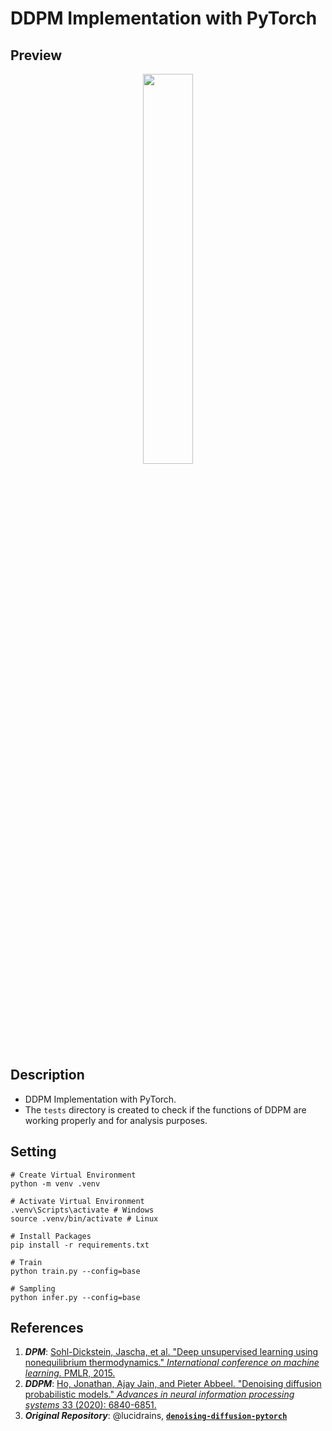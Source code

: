 # DDPM Implementation with PyTorch

## Preview
<p align="center">
    <img src="./figures/DDPM_4.gif" width="40%" height="40%">
</p>

## Description
* DDPM Implementation with PyTorch.
* The <code>tests</code> directory is created to check if the functions of DDPM are working properly and for analysis purposes.

## Setting
```
# Create Virtual Environment
python -m venv .venv

# Activate Virtual Environment
.venv\Scripts\activate # Windows
source .venv/bin/activate # Linux

# Install Packages
pip install -r requirements.txt

# Train
python train.py --config=base

# Sampling
python infer.py --config=base
```
## References
1. <i><b>DPM</b></i>: <a href="https://proceedings.mlr.press/v37/sohl-dickstein15.html">Sohl-Dickstein, Jascha, et al. "Deep unsupervised learning using nonequilibrium thermodynamics." <i>International conference on machine learning.</i> PMLR, 2015.</a>
2. <i><b>DDPM</b></i>: <a href="https://proceedings.neurips.cc/paper/2020/hash/4c5bcfec8584af0d967f1ab10179ca4b-Abstract.html">Ho, Jonathan, Ajay Jain, and Pieter Abbeel. "Denoising diffusion probabilistic models." <i>Advances in neural information processing systems</i> 33 (2020): 6840-6851.</a>
3. <i><b>Original Repository</b></i>: @lucidrains, <a href="https://github.com/lucidrains/denoising-diffusion-pytorch"><b><code>denoising-diffusion-pytorch</code><b></a>